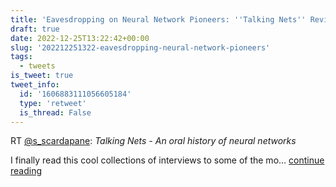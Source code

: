 ```yaml
---
title: 'Eavesdropping on Neural Network Pioneers: ''Talking Nets'' Review'
draft: true
date: 2022-12-25T13:22:42+00:00
slug: '202212251322-eavesdropping-neural-network-pioneers'
tags:
  - tweets
is_tweet: true
tweet_info:
  id: '1606883111056605184'
  type: 'retweet'
  is_thread: False
---
```




RT [@s_scardapane](https://x.com/s_scardapane): *Talking Nets - An oral history of neural networks*

I finally read this cool collections of interviews to some of the mo… [continue reading](https://x.com/sytelus/status/1606883111056605184)
